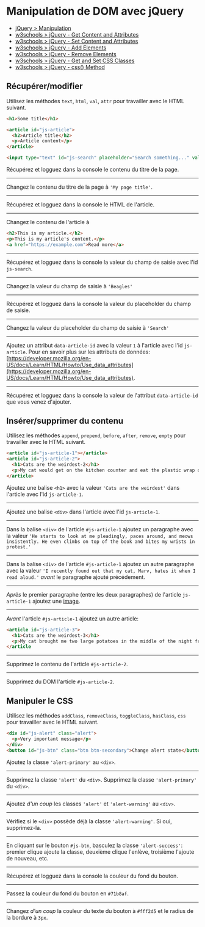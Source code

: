 # Manipulation de DOM avec jQuery

+ [jQuery > Manipulation](https://api.jquery.com/category/manipulation/)
+ [w3schools > jQuery - Get Content and Attributes](https://www.w3schools.com/jquery/jquery_dom_get.asp)
+ [w3schools > jQuery - Set Content and Attributes](https://www.w3schools.com/jquery/jquery_dom_set.asp)
+ [w3schools > jQuery - Add Elements](https://www.w3schools.com/jquery/jquery_dom_add.asp)
+ [w3schools > jQuery - Remove Elements](https://www.w3schools.com/jquery/jquery_dom_remove.asp)
+ [w3schools > jQuery - Get and Set CSS Classes](https://www.w3schools.com/jquery/jquery_css_classes.asp)
+ [w3schools > jQuery - css() Method](https://www.w3schools.com/jquery/jquery_css.asp)

## Récupérer/modifier

Utilisez les méthodes `text`, `html`, `val`, `attr` pour travailler avec le HTML suivant.

```html
<h1>Some title</h1>

<article id="js-article">
  <h2>Article title</h2>
  <p>Article content</p>
</article>

<input type="text" id="js-search" placeholder="Search something..." value="Poodles">
```

Récupérez et logguez dans la console le contenu du titre de la page.

---
Changez le contenu du titre de la page à `'My page title'`.

---
Récupérez et logguez dans la console le HTML de l'article.

---
Changez le contenu de l'article à 

```html
<h2>This is my article.</h2>
<p>This is my article's content.</p>
<a href="https://example.com">Read more</a>
```

---
Récupérez et logguez dans la console la valeur du champ de saisie avec l'id `js-search`.

---
Changez la valeur du champ de saisie à `'Beagles'`

---
Récupérez et logguez dans la console la valeur du placeholder du champ de saisie.

---
Changez la valeur du placeholder du champ de saisie à `'Search'`

---
Ajoutez un attribut `data-article-id` avec la valeur `1` à l'article avec l'id `js-article`. Pour en savoir plus sur les attributs de données: [https://developer.mozilla.org/en-US/docs/Learn/HTML/Howto/Use_data_attributes](https://developer.mozilla.org/en-US/docs/Learn/HTML/Howto/Use_data_attributes).

---
Récupérez et logguez dans la console la valeur de l'attribut `data-article-id` que vous venez d'ajouter.

## Insérer/supprimer du contenu

Utilisez les méthodes `append`, `prepend`, `before`, `after`, `remove`, `empty` pour travailler avec le HTML suivant.

```html
<article id="js-article-1"></article>
<article id="js-article-2">
  <h1>Cats are the weirdest-2</h1>
  <p>My cat would get on the kitchen counter and eat the plastic wrap on the loaf bread. Just the plastic, not the actual bread.</p>
</article>
```

Ajoutez une balise `<h1>` avec la valeur `'Cats are the weirdest'` dans l'article avec l'id `js-article-1`.

---

Ajoutez une balise `<div>` dans l'article avec l'id `js-article-1`.

---

Dans la balise `<div>` de l'article `#js-article-1` ajoutez un paragraphe avec la valeur `'He starts to look at me pleadingly, paces around, and meows insistently. He even climbs on top of the book and bites my wrists in protest.'`

---

Dans la balise `<div>` de l'article `#js-article-1` ajoutez un autre paragraphe avec la valeur `'I recently found out that my cat, Marv, hates it when I read aloud.'` *avant* le paragraphe ajouté précédement.

---

*Après* le premier paragraphe (entre les deux paragraphes) de l'article `js-article-1` ajoutez une [image](https://cdn.pixabay.com/photo/2018/03/28/16/23/cute-3269715__340.jpg).

---

*Avant* l'article `#js-article-1` ajoutez un autre article:

```html
<article id="js-article-3">
  <h1>Cats are the weirdest-3</h1>
  <p>My cat brought me two large potatoes in the middle of the night from the kitchen counter.</p>
</article
```
---
Supprimez le contenu de l'article `#js-article-2`.

---
Supprimez du DOM l'article `#js-article-2`.

## Manipuler le CSS

Utilisez les méthodes `addClass`, `removeClass`, `toggleClass`, `hasClass`, `css` pour travailler avec le HTML suivant.

```html
<div id="js-alert" class="alert">
  <p>Very important message</p>
</div>
<button id="js-btn" class="btn btn-secondary">Change alert state</button>
```

Ajoutez la classe `'alert-primary'` au `<div>`.

---
Supprimez la classe `'alert'` du `<div>`.
Supprimez la classe `'alert-primary'` du `<div>`.

---

Ajoutez *d'un coup* les classes `'alert'` et `'alert-warning'` au `<div>`.

---
Vérifiez si le `<div>` possède déjà la classe `'alert-warning'`. Si oui, supprimez-la.

---
En cliquant sur le bouton `#js-btn`, basculez la classe `'alert-success'`: premier clique ajoute la classe, deuxième clique l'enlève, troisième l'ajoute de nouveau, etc.

---
Récupérez et logguez dans la console la couleur du fond du bouton.

---
Passez la couleur du fond du bouton en `#71b8af`.

---
Changez *d'un coup* la couleur du texte du bouton à `#fff2d5` et le radius de la bordure à `3px`.


